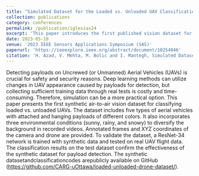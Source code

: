 ```yaml
---
title: "Simulated Dataset for the Loaded vs. Unloaded UAV Classification Problem Using Deep Learning"
collection: publications
category: conferences
permalink: /publication/iglesias24
excerpt: 'This paper introduces the first published vision dataset for the loaded vs. unloaded UAV classification problem.'
date: 2023-05-18
venue: '2023 IEEE Sensors Applications Symposium (SAS)'
paperurl: 'https://ieeexplore.ieee.org/abstract/document/10254046'
citation: 'H. Azad, V. Mehta, M. Bolic and I. Mantegh, Simulated Dataset for the Loaded vs. Unloaded UAV Classification Problem Using Deep Learning, 2023 IEEE Sensors Applications Symposium (SAS), Ottawa, ON, Canada, 2023, pp. 1-6, doi: 10.1109/SAS58821.2023.10254046.'
---
```


Detecting payloads on Uncrewed (or Unmanned) Aerial Vehicles (UAVs) is crucial for safety and security reasons. Deep learning methods can utilize changes in UAV appearance caused by payloads for detection, but collecting sufficient training data through real tests is costly and time-consuming. Therefore, simulation can be a more practical option. This paper presents the first synthetic air-to-air vision dataset for classifying loaded vs. unloaded UAVs. The dataset includes five types of aerial vehicles with attached and hanging payloads of different colors. It also incorporates three environmental conditions (sunny, rainy, and snowy) to diversify the background in recorded videos. Annotated frames and XYZ coordinates of the camera and drone are provided. To validate the dataset, a ResNet-34 network is trained with synthetic data and tested on real UAV flight data. The classification results on the test dataset confirm the effectiveness of the synthetic dataset for payload detection. The synthetic datasetandclassificationcodes arepublicly available on GitHub (https://github.com/CARG-uOttawa/loaded-unloaded-drone-dataset/).
